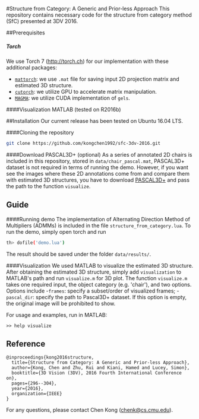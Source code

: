 #Structure from Category: A Generic and Prior-less Approach
This repository contains necessary code for the structure from category method (SfC) presented at 3DV 2016.

##Prerequisites
##### Torch
We use Torch 7 (http://torch.ch) for our implementation with these additional packages:
- [`mattorch`](https://github.com/clementfarabet/lua---mattorch): we use `.mat` file for saving input 2D projection matrix and estimated 3D structure.
- [`cutorch`](https://github.com/torch/cutorch): we utilize GPU to accelerate matrix manipulation.
- [`MAGMA`](`http://icl.cs.utk.edu/magma/`): we utilize CUDA implementation of `gels`.

####Visualization
MATLAB (tested on R2016b)


##Installation
Our current release has been tested on Ubuntu 16.04 LTS.

####Cloning the repository
```sh
git clone https://github.com/kongchen1992/sfc-3dv-2016.git
```

####Download PASCAL3D+ (optional)
As a series of annotated 2D chairs is included in this repository, stored in `data/chair_pascal.mat`, PASCAL3D+ dataset is not required in terms of running the demo.
However, if you want see the images where these 2D annotations come from and compare them with estimated 3D structures, you have to download [PASCAL3D+](ftp://cs.stanford.edu/cs/cvgl/PASCAL3D+_release1.1.zip) and pass the path to the function `visualize`.

## Guide
####Running demo
The implementation of Alternating Direction Method of Multipliers (ADMMs) is included in the file `structure_from_category.lua`.
To run the demo, simply open torch and run
```sh
th> dofile('demo.lua')
```
The result should be saved under the folder `data/results/`.

####Visualization
We used MATLAB to visualize the estimated 3D structure.
After obtaining the estimated 3D structure, simply add `visualization` to MATLAB's path and run `visualize.m` for 3D plot.
The function `visualize.m` takes one required input, the object category (e.g. 'chair'), and two options.
Options include
-`frames`: specify a subset/order of visualized frames;
-`pascal_dir`: specify the path to Pascal3D+ dataset. If this option is empty, the original image will be prohibited to show.

For usage and examples, run in MATLAB:
```
>> help visualize
```

## Reference

    @inproceedings{kong2016structure,
      title={Structure from Category: A Generic and Prior-less Approach},
      author={Kong, Chen and Zhu, Rui and Kiani, Hamed and Lucey, Simon},
      booktitle={3D Vision (3DV), 2016 Fourth International Conference on},
      pages={296--304},
      year={2016},
      organization={IEEE}
    }

For any questions, please contact Chen Kong (chenk@cs.cmu.edu).
